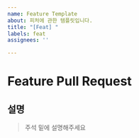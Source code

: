 ```yaml
---
name: Feature Template
about: 피처에 관한 템플릿입니다.
title: "[Feat] "
labels: feat
assignees: ''

---
```


# Feature Pull Request

## 설명

> 주석 밑에 설명해주세요
